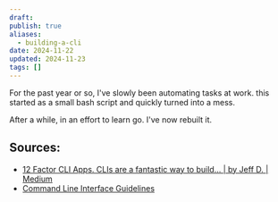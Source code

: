 ```yaml
---
draft: 
publish: true
aliases:
  - building-a-cli
date: 2024-11-22
updated: 2024-11-23
tags: []
---
```


For the past year or so, I've slowly been automating tasks at work. this started as a small bash script and quickly turned into a mess.

After a while, in an effort to learn go. I've now rebuilt it.

## Sources:

- [12 Factor CLI Apps. CLIs are a fantastic way to build… | by Jeff D. | Medium](https://medium.com/@jdxcode/12-factor-cli-apps-dd3c227a0e46)
- [Command Line Interface Guidelines](https://clig.dev/#further-reading)
